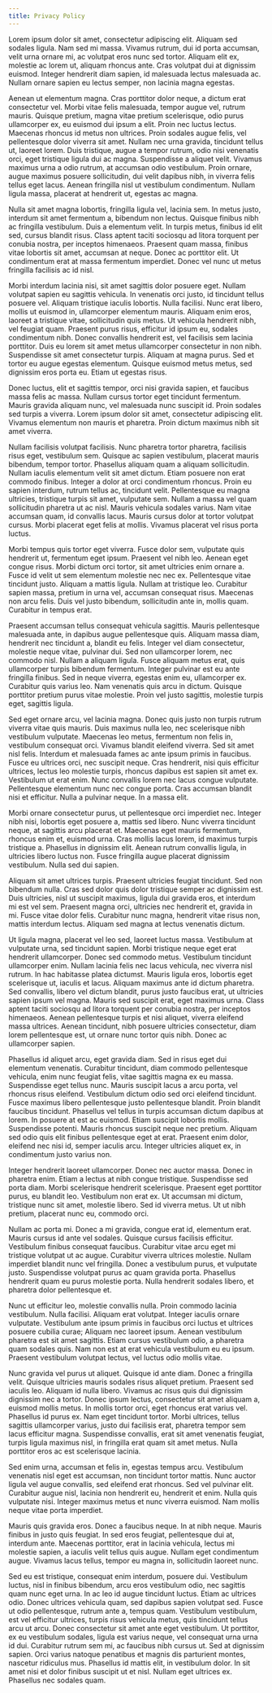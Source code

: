 ```yaml
---
title: Privacy Policy
---
```

Lorem ipsum dolor sit amet, consectetur adipiscing elit. Aliquam sed sodales ligula. Nam sed mi massa. Vivamus rutrum, dui id porta accumsan, velit urna ornare mi, ac volutpat eros nunc sed tortor. Aliquam elit ex, molestie ac lorem ut, aliquam rhoncus ante. Cras volutpat dui at dignissim euismod. Integer hendrerit diam sapien, id malesuada lectus malesuada ac. Nullam ornare sapien eu lectus semper, non lacinia magna egestas.

Aenean ut elementum magna. Cras porttitor dolor neque, a dictum erat consectetur vel. Morbi vitae felis malesuada, tempor augue vel, rutrum mauris. Quisque pretium, magna vitae pretium scelerisque, odio purus ullamcorper ex, eu euismod dui ipsum a elit. Proin nec luctus lectus. Maecenas rhoncus id metus non ultrices. Proin sodales augue felis, vel pellentesque dolor viverra sit amet. Nullam nec urna gravida, tincidunt tellus ut, laoreet lorem. Duis tristique, augue a tempor rutrum, odio nisi venenatis orci, eget tristique ligula dui ac magna. Suspendisse a aliquet velit. Vivamus maximus urna a odio rutrum, at accumsan odio vestibulum. Proin ornare, augue maximus posuere sollicitudin, dui velit dapibus nibh, in viverra felis tellus eget lacus. Aenean fringilla nisl ut vestibulum condimentum. Nullam ligula massa, placerat at hendrerit ut, egestas ac magna.

Nulla sit amet magna lobortis, fringilla ligula vel, lacinia sem. In metus justo, interdum sit amet fermentum a, bibendum non lectus. Quisque finibus nibh ac fringilla vestibulum. Duis a elementum velit. In turpis metus, finibus id elit sed, cursus blandit risus. Class aptent taciti sociosqu ad litora torquent per conubia nostra, per inceptos himenaeos. Praesent quam massa, finibus vitae lobortis sit amet, accumsan at neque. Donec ac porttitor elit. Ut condimentum erat at massa fermentum imperdiet. Donec vel nunc ut metus fringilla facilisis ac id nisl.

Morbi interdum lacinia nisi, sit amet sagittis dolor posuere eget. Nullam volutpat sapien eu sagittis vehicula. In venenatis orci justo, id tincidunt tellus posuere vel. Aliquam tristique iaculis lobortis. Nulla facilisi. Nunc erat libero, mollis ut euismod in, ullamcorper elementum mauris. Aliquam enim eros, laoreet a tristique vitae, sollicitudin quis metus. Ut vehicula hendrerit nibh, vel feugiat quam. Praesent purus risus, efficitur id ipsum eu, sodales condimentum nibh. Donec convallis hendrerit est, vel facilisis sem lacinia porttitor. Duis eu lorem sit amet metus ullamcorper consectetur in non nibh. Suspendisse sit amet consectetur turpis. Aliquam at magna purus. Sed et tortor eu augue egestas elementum. Quisque euismod metus metus, sed dignissim eros porta eu. Etiam ut egestas risus.

Donec luctus, elit et sagittis tempor, orci nisi gravida sapien, et faucibus massa felis ac massa. Nullam cursus tortor eget tincidunt fermentum. Mauris gravida aliquam nunc, vel malesuada nunc suscipit id. Proin sodales sed turpis a viverra. Lorem ipsum dolor sit amet, consectetur adipiscing elit. Vivamus elementum non mauris et pharetra. Proin dictum maximus nibh sit amet viverra.

Nullam facilisis volutpat facilisis. Nunc pharetra tortor pharetra, facilisis risus eget, vestibulum sem. Quisque ac sapien vestibulum, placerat mauris bibendum, tempor tortor. Phasellus aliquam quam a aliquam sollicitudin. Nullam iaculis elementum velit sit amet dictum. Etiam posuere non erat commodo finibus. Integer a dolor at orci condimentum rhoncus. Proin eu sapien interdum, rutrum tellus ac, tincidunt velit. Pellentesque eu magna ultricies, tristique turpis sit amet, vulputate sem. Nullam a massa vel quam sollicitudin pharetra ut ac nisl. Mauris vehicula sodales varius. Nam vitae accumsan quam, id convallis lacus. Mauris cursus dolor at tortor volutpat cursus. Morbi placerat eget felis at mollis. Vivamus placerat vel risus porta luctus.

Morbi tempus quis tortor eget viverra. Fusce dolor sem, vulputate quis hendrerit ut, fermentum eget ipsum. Praesent vel nibh leo. Aenean eget congue risus. Morbi dictum orci tortor, sit amet ultricies enim ornare a. Fusce id velit ut sem elementum molestie nec nec ex. Pellentesque vitae tincidunt justo. Aliquam a mattis ligula. Nullam at tristique leo. Curabitur sapien massa, pretium in urna vel, accumsan consequat risus. Maecenas non arcu felis. Duis vel justo bibendum, sollicitudin ante in, mollis quam. Curabitur in tempus erat.

Praesent accumsan tellus consequat vehicula sagittis. Mauris pellentesque malesuada ante, in dapibus augue pellentesque quis. Aliquam massa diam, hendrerit nec tincidunt a, blandit eu felis. Integer vel diam consectetur, molestie neque vitae, pulvinar dui. Sed non ullamcorper lorem, nec commodo nisl. Nullam a aliquam ligula. Fusce aliquam metus erat, quis ullamcorper turpis bibendum fermentum. Integer pulvinar est eu ante fringilla finibus. Sed in neque viverra, egestas enim eu, ullamcorper ex. Curabitur quis varius leo. Nam venenatis quis arcu in dictum. Quisque porttitor pretium purus vitae molestie. Proin vel justo sagittis, molestie turpis eget, sagittis ligula.

Sed eget ornare arcu, vel lacinia magna. Donec quis justo non turpis rutrum viverra vitae quis mauris. Duis maximus nulla leo, nec scelerisque nibh vestibulum vulputate. Maecenas leo metus, fermentum non felis in, vestibulum consequat orci. Vivamus blandit eleifend viverra. Sed sit amet nisl felis. Interdum et malesuada fames ac ante ipsum primis in faucibus. Fusce eu ultrices orci, nec suscipit neque. Cras hendrerit, nisi quis efficitur ultrices, lectus leo molestie turpis, rhoncus dapibus est sapien sit amet ex. Vestibulum ut erat enim. Nunc convallis lorem nec lacus congue vulputate. Pellentesque elementum nunc nec congue porta. Cras accumsan blandit nisi et efficitur. Nulla a pulvinar neque. In a massa elit.

Morbi ornare consectetur purus, ut pellentesque orci imperdiet nec. Integer nibh nisi, lobortis eget posuere a, mattis sed libero. Nunc viverra tincidunt neque, at sagittis arcu placerat et. Maecenas eget mauris fermentum, rhoncus enim et, euismod urna. Cras mollis lacus lorem, id maximus turpis tristique a. Phasellus in dignissim elit. Aenean rutrum convallis ligula, in ultricies libero luctus non. Fusce fringilla augue placerat dignissim vestibulum. Nulla sed dui sapien.

Aliquam sit amet ultrices turpis. Praesent ultricies feugiat tincidunt. Sed non bibendum nulla. Cras sed dolor quis dolor tristique semper ac dignissim est. Duis ultricies, nisl ut suscipit maximus, ligula dui gravida eros, et interdum mi est vel sem. Praesent magna orci, ultricies nec hendrerit et, gravida in mi. Fusce vitae dolor felis. Curabitur nunc magna, hendrerit vitae risus non, mattis interdum lectus. Aliquam sed magna at lectus venenatis dictum.

Ut ligula magna, placerat vel leo sed, laoreet luctus massa. Vestibulum at vulputate urna, sed tincidunt sapien. Morbi tristique neque eget erat hendrerit ullamcorper. Donec sed commodo metus. Vestibulum tincidunt ullamcorper enim. Nullam lacinia felis nec lacus vehicula, nec viverra nisl rutrum. In hac habitasse platea dictumst. Mauris ligula eros, lobortis eget scelerisque ut, iaculis et lacus. Aliquam maximus ante id dictum pharetra. Sed convallis, libero vel dictum blandit, purus justo faucibus erat, ut ultricies sapien ipsum vel magna. Mauris sed suscipit erat, eget maximus urna. Class aptent taciti sociosqu ad litora torquent per conubia nostra, per inceptos himenaeos. Aenean pellentesque turpis et nisi aliquet, viverra eleifend massa ultrices. Aenean tincidunt, nibh posuere ultricies consectetur, diam lorem pellentesque est, ut ornare nunc tortor quis nibh. Donec ac ullamcorper sapien.

Phasellus id aliquet arcu, eget gravida diam. Sed in risus eget dui elementum venenatis. Curabitur tincidunt, diam commodo pellentesque vehicula, enim nunc feugiat felis, vitae sagittis magna ex eu massa. Suspendisse eget tellus nunc. Mauris suscipit lacus a arcu porta, vel rhoncus risus eleifend. Vestibulum dictum odio sed orci eleifend tincidunt. Fusce maximus libero pellentesque justo pellentesque blandit. Proin blandit faucibus tincidunt. Phasellus vel tellus in turpis accumsan dictum dapibus at lorem. In posuere at est ac euismod. Etiam suscipit lobortis mollis. Suspendisse potenti. Mauris rhoncus suscipit neque nec pretium. Aliquam sed odio quis elit finibus pellentesque eget at erat. Praesent enim dolor, eleifend nec nisi id, semper iaculis arcu. Integer ultricies aliquet ex, in condimentum justo varius non.

Integer hendrerit laoreet ullamcorper. Donec nec auctor massa. Donec in pharetra enim. Etiam a lectus at nibh congue tristique. Suspendisse sed porta diam. Morbi scelerisque hendrerit scelerisque. Praesent eget porttitor purus, eu blandit leo. Vestibulum non erat ex. Ut accumsan mi dictum, tristique nunc sit amet, molestie libero. Sed id viverra metus. Ut ut nibh pretium, placerat nunc eu, commodo orci.

Nullam ac porta mi. Donec a mi gravida, congue erat id, elementum erat. Mauris cursus id ante vel sodales. Quisque cursus facilisis efficitur. Vestibulum finibus consequat faucibus. Curabitur vitae arcu eget mi tristique volutpat ut ac augue. Curabitur viverra ultrices molestie. Nullam imperdiet blandit nunc vel fringilla. Donec a vestibulum purus, et vulputate justo. Suspendisse volutpat purus ac quam gravida porta. Phasellus hendrerit quam eu purus molestie porta. Nulla hendrerit sodales libero, et pharetra dolor pellentesque et.

Nunc ut efficitur leo, molestie convallis nulla. Proin commodo lacinia vestibulum. Nulla facilisi. Aliquam erat volutpat. Integer iaculis ornare vulputate. Vestibulum ante ipsum primis in faucibus orci luctus et ultrices posuere cubilia curae; Aliquam nec laoreet ipsum. Aenean vestibulum pharetra est sit amet sagittis. Etiam cursus vestibulum odio, a pharetra quam sodales quis. Nam non est at erat vehicula vestibulum eu eu ipsum. Praesent vestibulum volutpat lectus, vel luctus odio mollis vitae.

Nunc gravida vel purus ut aliquet. Quisque id ante diam. Donec a fringilla velit. Quisque ultricies mauris sodales risus aliquet pretium. Praesent sed iaculis leo. Aliquam id nulla libero. Vivamus ac risus quis dui dignissim dignissim nec a tortor. Donec ipsum lectus, consectetur sit amet aliquam a, euismod mollis metus. In mollis tortor orci, eget rhoncus erat varius vel. Phasellus id purus ex. Nam eget tincidunt tortor. Morbi ultrices, tellus sagittis ullamcorper varius, justo dui facilisis erat, pharetra tempor sem lacus efficitur magna. Suspendisse convallis, erat sit amet venenatis feugiat, turpis ligula maximus nisl, in fringilla erat quam sit amet metus. Nulla porttitor eros ac est scelerisque lacinia.

Sed enim urna, accumsan et felis in, egestas tempus arcu. Vestibulum venenatis nisl eget est accumsan, non tincidunt tortor mattis. Nunc auctor ligula vel augue convallis, sed eleifend erat rhoncus. Sed vel pulvinar elit. Curabitur augue nisl, lacinia non hendrerit eu, hendrerit et enim. Nulla quis vulputate nisi. Integer maximus metus et nunc viverra euismod. Nam mollis neque vitae porta imperdiet.

Mauris quis gravida eros. Donec a faucibus neque. In at nibh neque. Mauris finibus in justo quis feugiat. In sed eros feugiat, pellentesque dui at, interdum ante. Maecenas porttitor, erat in lacinia vehicula, lectus mi molestie sapien, a iaculis velit tellus quis augue. Nullam eget condimentum augue. Vivamus lacus tellus, tempor eu magna in, sollicitudin laoreet nunc.

Sed eu est tristique, consequat enim interdum, posuere dui. Vestibulum luctus, nisl in finibus bibendum, arcu eros vestibulum odio, nec sagittis quam nunc eget urna. In ac leo id augue tincidunt luctus. Etiam ac ultrices odio. Donec ultrices vehicula quam, sed dapibus sapien volutpat sed. Fusce ut odio pellentesque, rutrum ante a, tempus quam. Vestibulum vestibulum, est vel efficitur ultrices, turpis risus vehicula metus, quis tincidunt tellus arcu ut arcu. Donec consectetur sit amet ante eget vestibulum. Ut porttitor, ex eu vestibulum sodales, ligula est varius neque, vel consequat urna urna id dui. Curabitur rutrum sem mi, ac faucibus nibh cursus ut. Sed at dignissim sapien. Orci varius natoque penatibus et magnis dis parturient montes, nascetur ridiculus mus. Phasellus id mattis elit, in vestibulum dolor. In sit amet nisi et dolor finibus suscipit ut et nisl. Nullam eget ultrices ex. Phasellus nec sodales quam.